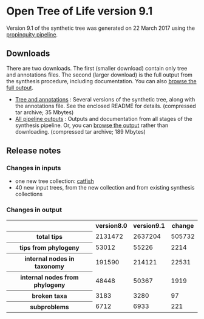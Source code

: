 # Open Tree of Life version 9.1

Version 9.1 of the synthetic tree was generated on 22 March 2017 using the [propinquity pipeline](https://github.com/OpenTreeOfLife/propinquity).

## Downloads
There are two downloads. The first (smaller download) contain only tree and annotations files. The second (larger download) is the full output from the synthesis procedure, including documentation. You can also [browse the full output](http://files.opentreeoflife.org/synthesis/opentree9.1/output/index.html).

* [Tree and annotations](http://files.opentreeoflife.org/synthesis/opentree9.1/opentree9.1_tree.tgz) : Several versions of the synthetic tree, along with the annotations file. See the enclosed README for details. (compressed tar archive; 35 Mbytes)
* [All pipeline outputs](http://files.opentreeoflife.org/synthesis/opentree9.1/opentree9.1_output.tgz) : Outputs and documentation from all stages of the synthesis pipeline. Or, you can [browse the output](http://files.opentreeoflife.org/synthesis/opentree9.1/output/index.html) rather than downloading. (compressed tar archive; 189 Mbytes)

## Release notes

### Changes in inputs

* one new tree collection: [catfish](https://tree.opentreeoflife.org/curator/collections/kcranston/catfish)
* 40 new input trees, from the new collection and from existing synthesis collections

### Changes in output

<table class="table table-condensed">
<tr>
<th><!--statistic-->&nbsp;</th>
<th>version8.0</th>
<th>version9.1</th>
<th>change</th>
<tr>
   <th>total tips</th>
   <td>2131472</td>
   <td>2637204</td>
   <td>505732</td>
</tr>
<tr>
   <th>tips from phylogeny</th>
   <td>53012</td>
   <td>55226</td>
   <td>2214</td>
</tr>
<tr>
   <th>internal nodes in taxonomy</th>
   <td>191590</td>
   <td>214121</td>
   <td>22531</td>
</tr>
<tr>
   <th>internal nodes from phylogeny</th>
   <td>48448</td>
   <td>50367</td>
   <td>1919</td>
</tr>
<tr>
   <th>broken taxa</th>
   <td>3183</td>
   <td>3280</td>
   <td>97</td>
</tr>
<tr>
   <th>subproblems</th>
   <td>6712</td>
   <td>6933</td>
   <td>221</td>
</tr>
</table>
